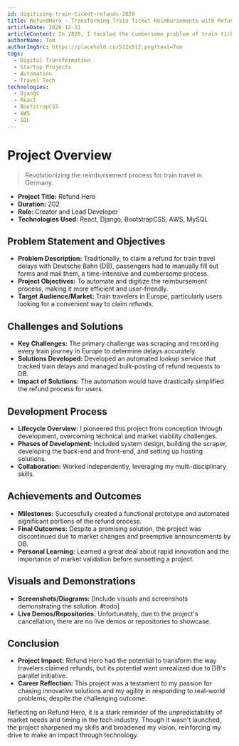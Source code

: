 ```yaml
---
id: digitizing-train-ticket-refunds-2020
title: RefundHero - Transforming Train Ticket Reimbursements with Refund Hero
articleDate: 2020-12-31
articleContent: In 2020, I tackled the cumbersome problem of train ticket reimbursements in Germany through a hobby project named Refund Hero, aiming to simplify the process with automation and digital solutions. While the project faced market-related challenges, it presented invaluable insights into the need for digital transformation in traditional systems.
authorName: Tom
authorImgSrc: https://placehold.co/512x512.png?text=Tom
tags:
  - Digital Transformation
  - Startup Projects
  - Automation
  - Travel Tech
technologies:
  - Django
  - React
  - BootstrapCSS
  - AWS
  - SQL
---
```


# Project Overview

> Revolutionizing the reimbursement process for train travel in Germany.

- **Project Title:** Refund Hero
- **Duration:** 202
- **Role:** Creator and Lead Developer
- **Technologies Used:** React, Django, BootstrapCSS, AWS, MySQL

## Problem Statement and Objectives

- **Problem Description:** Traditionally, to claim a refund for train travel delays with Deutsche Bahn (DB), passengers
  had to manually fill out forms and mail them, a time-intensive and cumbersome process.
- **Project Objectives:** To automate and digitize the reimbursement process, making it more efficient and
  user-friendly.
- **Target Audience/Market:** Train travelers in Europe, particularly users looking for a convenient way to claim
  refunds.

## Challenges and Solutions

- **Key Challenges:** The primary challenge was scraping and recording every train journey in Europe to determine delays
  accurately.
- **Solutions Developed:** Developed an automated lookup service that tracked train delays and managed bulk-posting of
  refund requests to DB.
- **Impact of Solutions:** The automation would have drastically simplified the refund process for users.

## Development Process

- **Lifecycle Overview:** I pioneered this project from conception through development, overcoming technical and market
  viability challenges.
- **Phases of Development:** Included system design, building the scraper, developing the back-end and front-end, and
  setting up hosting solutions.
- **Collaboration:** Worked independently, leveraging my multi-disciplinary skills.

## Achievements and Outcomes

- **Milestones:** Successfully created a functional prototype and automated significant portions of the refund process.
- **Final Outcomes:** Despite a promising solution, the project was discontinued due to market changes and preemptive
  announcements by DB.
- **Personal Learning:** Learned a great deal about rapid innovation and the importance of market validation before
  sunsetting a project.

## Visuals and Demonstrations

- **Screenshots/Diagrams:** [Include visuals and screenshots demonstrating the solution. #todo]
- **Live Demos/Repositories:** Unfortunately, due to the project's cancellation, there are no live demos or repositories
  to showcase.

## Conclusion

- **Project Impact:** Refund Hero had the potential to transform the way travelers claimed refunds, but its potential
  went unrealized due to DB's parallel initiative.
- **Career Reflection:** This project was a testament to my passion for chasing innovative solutions and my agility in
  responding to real-world problems, despite the challenging outcome.

Reflecting on Refund Hero, it is a stark reminder of the unpredictability of market needs and timing in the tech
industry. Though it wasn't launched, the project sharpened my skills and broadened my vision, reinforcing my drive to
make an impact through technology.
